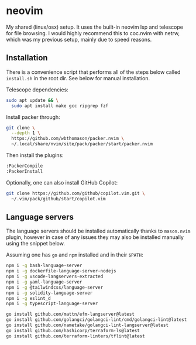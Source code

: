 # neovim

My shared (linux/osx) setup. It uses the built-in neovim lsp and telescope for
file browsing. I would highly recommend this to coc.nvim with netrw, which was
my previous setup, mainly due to speed reasons. 

## Installation

There is a convenience script that performs all of the steps below called
`install.sh` in the root dir. See below for manual installation.

Telescope dependencies:

```sh
sudo apt update && \
  sudo apt install make gcc ripgrep fzf
```

Install packer through:

```sh
git clone \
  --depth 1 \
  https://github.com/wbthomason/packer.nvim \
  ~/.local/share/nvim/site/pack/packer/start/packer.nvim
```

Then install the plugins:

```sh
:PackerCompile
:PackerInstall
```

Optionally, one can also install GitHub Copilot:

```sh
git clone https://github.com/github/copilot.vim.git \
  ~/.vim/pack/github/start/copilot.vim
```

## Language servers

The language servers should be installed automatically thanks to `mason.nvim`
plugin, however in case of any issues they may also be installed manually using
the snippet below.

Assuming one has `go` and `npm` installed and in their `$PATH`:

```sh
npm i -g bash-language-server 
npm i -g dockerfile-language-server-nodejs 
npm i -g vscode-langservers-extracted 
npm i -g yaml-language-server
npm i -g @tailwindcss/language-server
npm i -g solidity-language-server
npm i -g eslint_d
npm i -g typescript-language-server

go install github.com/mattn/efm-langserver@latest 
go install github.com/golangci/golangci-lint/cmd/golangci-lint@latest
go install github.com/nametake/golangci-lint-langserver@latest
go install github.com/hashicorp/terraform-ls@latest
go install github.com/terraform-linters/tflint@latest
```
